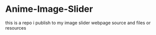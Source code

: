 # Anime-Image-Slider
this is a repo i publish to my image slider webpage source and files or resources
